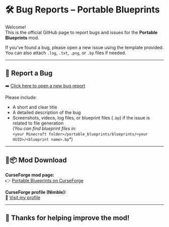 # 🛠️ Bug Reports – Portable Blueprints

Welcome!  
This is the official GitHub page to report bugs and issues for the **Portable Blueprints** mod.

If you've found a bug, please open a new issue using the template provided.  
You can also attach `.log`, `.txt`, `.png`, or `.bp` files if needed.


---


## 📩 Report a Bug

➡️ [Click here to open a new bug report](https://github.com/nimblonia/Mod_Portable_blueprint_Bugs-Issue/issues/new/choose)

Please include:
- A short and clear title
- A detailed description of the bug
- Screenshots, videos, log files, or blueprint files (`.bp`) if the issue is related to file generation  
  *(You can find blueprint files in:*  
  `<your Minecraft folder>/portable_blueprints/blueprints/<your UUID>/<blueprint name>.bp`*)

---

## 🔗📦 Mod Download

**CurseForge mod page:**  
👉 [Portable Blueprints on CurseForge](https://www.curseforge.com/minecraft/mc-mods/portable-blueprints)

**CurseForge profile (Nimble):**  
👤 [Visit my profile](https://www.curseforge.com/members/nimble/projects)

---

## 🙌 Thanks for helping improve the mod!
